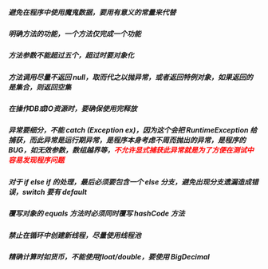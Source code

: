 ##### 避免在程序中使用魔鬼数据，要用有意义的常量来代替

##### 明确方法的功能，一个方法仅完成一个功能 

##### 方法参数不能超过五个，超过时要对象化

##### 方法调用尽量不返回 null，取而代之以抛异常，或者返回特例对象，如果返回的是集合，则返回空集

##### 在操作DB或IO资源时，要确保使用完释放

##### 异常要细分，不能 catch (Exception ex)，因为这个会把 RuntimeException 给捕获，而此异常是运行期异常，是程序本身考虑不周而抛出的异常，是程序的BUG，如无效参数，数组越界等，<font color=red>不允许显式捕获此异常就是为了方便在测试中容易发现程序问题</font>

##### 对于 if else if 的处理，最后必须要包含一个 else 分支，避免出现分支遗漏造成错误，switch 要有 default 

##### 覆写对象的 equals 方法时必须同时覆写 hashCode 方法

##### 禁止在循环中创建新线程，尽量使用线程池

##### 精确计算时如货币，不能使用float/double，要使用 BigDecimal 
